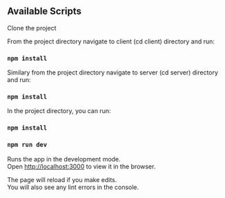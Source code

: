 ## Available Scripts

Clone the project

From the project directory navigate to client (cd client) directory and run:
### `npm install`

Similary from the project directory navigate to server (cd server) directory and run:
### `npm install`

In the project directory, you can run:
### `npm install`
### `npm run dev`

Runs the app in the development mode.\
Open [http://localhost:3000](http://localhost:3000) to view it in the browser.

The page will reload if you make edits.\
You will also see any lint errors in the console.
